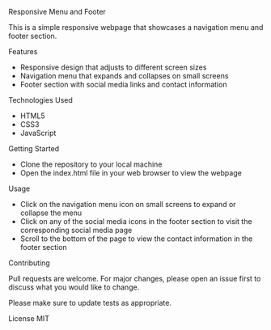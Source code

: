 Responsive Menu and Footer

This is a simple responsive webpage that showcases a navigation menu and footer section.

Features

* Responsive design that adjusts to different screen sizes
* Navigation menu that expands and collapses on small screens
* Footer section with social media links and contact information

Technologies Used

* HTML5
* CSS3
* JavaScript

Getting Started

* Clone the repository to your local machine
* Open the index.html file in your web browser to view the webpage

Usage

* Click on the navigation menu icon on small screens to expand or collapse the menu
* Click on any of the social media icons in the footer section to visit the corresponding social media page
* Scroll to the bottom of the page to view the contact information in the footer section

Contributing

Pull requests are welcome. For major changes, please open an issue first to discuss what you would like to change.

Please make sure to update tests as appropriate.

License
MIT
